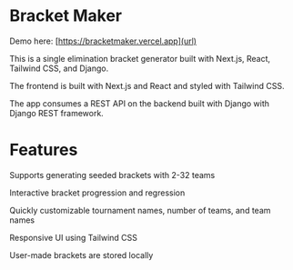 # Bracket Maker

Demo here: [https://bracketmaker.vercel.app](url)

This is a single elimination bracket generator built with Next.js, React, Tailwind CSS, and Django.

The frontend is built with Next.js and React and styled with Tailwind CSS.

The app consumes a REST API on the backend built with Django with Django REST framework.

# Features

Supports generating seeded brackets with 2-32 teams

Interactive bracket progression and regression

Quickly customizable tournament names, number of teams, and team names

Responsive UI using Tailwind CSS

User-made brackets are stored locally
